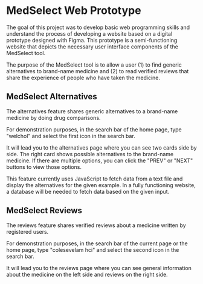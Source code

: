 # MedSelect Web Prototype

The goal of this project was to develop basic web programming skills and understand the process of developing a website based on a digital prototype designed with Figma. This prototype is a semi-functioning website that depicts the necessary user interface components of the MedSelect tool.

The purpose of the MedSelect tool is to allow a user (1) to find generic alternatives to brand-name medicine and (2) to read verified reviews that share the experience of people who have taken the medicine.

## MedSelect Alternatives
The alternatives feature shares generic alternatives to a brand-name medicine by doing drug comparisons. 

For demonstration purposes, in the search bar of the home page, type "welchol" and select the first icon in the search bar.

It will lead you to the alternatives page where you can see two cards side by side. The right card shows possible alternatives to the brand-name medicine. If there are multiple options, you can click the "PREV" or "NEXT" buttons to view those options. 

This feature currently uses JavaScript to fetch data from a text file and display the alternatives for the given example. In a fully functioning website, a database will be needed to fetch data based on the given input.

## MedSelect Reviews
The reviews feature shares verified reviews about a medicine written by registered users.

For demonstration purposes, in the search bar of the current page or the home page, type "colesevelam hci" and select the second icon in the search bar. 

It will lead you to the reviews page where you can see general information about the medicine on the left side and reviews on the right side.
